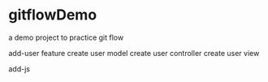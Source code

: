 gitflowDemo
===========

a demo project to practice git flow

add-user feature
create user model
create user controller
create user view

add-js
